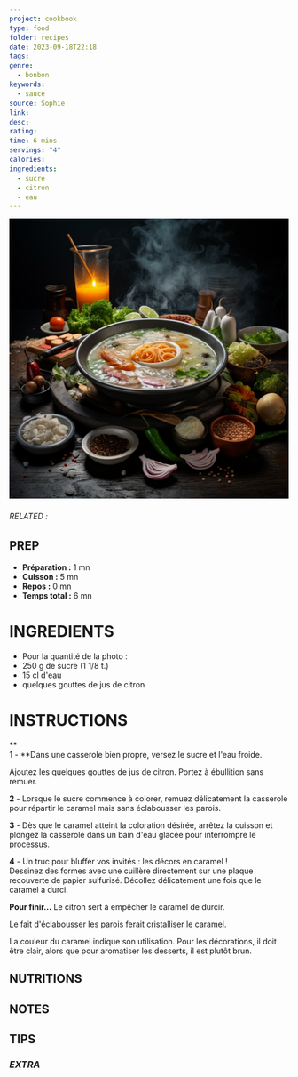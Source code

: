 ```yaml
---
project: cookbook
type: food
folder: recipes
date: 2023-09-18T22:18
tags: 
genre:
  - bonbon
keywords:
  - sauce
source: Sophie
link: 
desc: 
rating: 
time: 6 mins
servings: "4"
calories: 
ingredients:
  - sucre
  - citron
  - eau
---
```


![IMAGE](_default.png)

###### *RELATED* : 


## PREP

- **Préparation :** 1 mn
- **Cuisson :** 5 mn
- **Repos :** 0 mn
- **Temps total :** 6 mn

# INGREDIENTS

- Pour la quantité de la photo :
- 250 g de sucre (1 1/8 t.)
- 15 cl d'eau
- quelques gouttes de jus de citron

# INSTRUCTIONS

**  
1 - **Dans une casserole bien propre, versez le sucre et l'eau froide.  
  
Ajoutez les quelques gouttes de jus de citron. Portez à ébullition sans remuer.  

  

**2** - Lorsque le sucre commence à colorer, remuez délicatement la casserole pour répartir le caramel mais sans éclabousser les parois.  

  

**3** - Dès que le caramel atteint la coloration désirée, arrêtez la cuisson et plongez la casserole dans un bain d'eau glacée pour interrompre le processus.  

  

**4** - Un truc pour bluffer vos invités : les décors en caramel !  
Dessinez des formes avec une cuillère directement sur une plaque recouverte de papier sulfurisé. Décollez délicatement une fois que le caramel a durci.  

**Pour finir...** Le citron sert à empêcher le caramel de durcir.
  
Le fait d'éclabousser les parois ferait cristalliser le caramel.
  
La couleur du caramel indique son utilisation. Pour les décorations, il doit être clair, alors que pour aromatiser les desserts, il est plutôt brun.


## NUTRITIONS



## NOTES



## TIPS



### *EXTRA*



